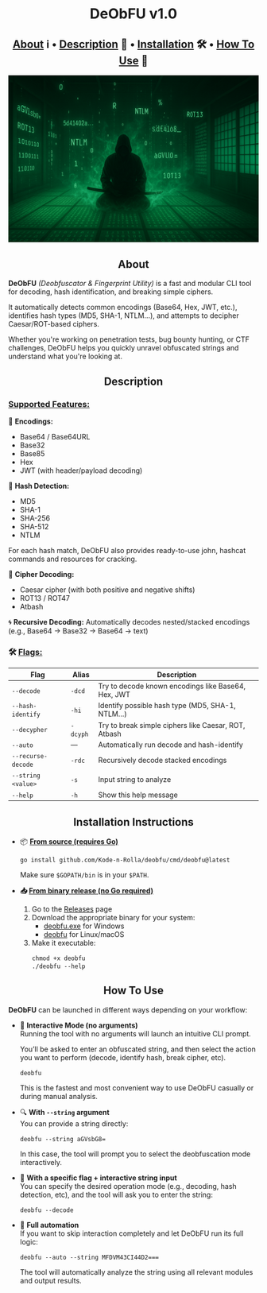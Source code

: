 <h1 align='center'>DeObFU v1.0</h1>

<h2 align='center'><a href='#about'>About</a> ℹ️ • <a href='#dd'>Description</a> 🔬 • <a href='#ii'>Installation</a> 🛠️ • <a href='#htu'>How To Use</a> 🤚</h2>

<img src='https://github.com/Kode-n-Rolla/deobfu/blob/main/imgs/deobfu.png'>

<h2 id='about' align="center">About</h2>
<strong>DeObFU</strong> <i>(Deobfuscator & Fingerprint Utility)</i> is a fast and modular CLI tool for decoding, hash identification, and breaking simple ciphers.
<p></p>
<p>It automatically detects common encodings (Base64, Hex, JWT, etc.), identifies hash types (MD5, SHA-1, NTLM…), and attempts to decipher Caesar/ROT-based ciphers.</p>

Whether you're working on penetration tests, bug bounty hunting, or CTF challenges, DeObFU helps you quickly unravel obfuscated strings and understand what you're looking at.

<h2 id='dd' align="center">Description</h2>
<h3><ins>Supported Features:</ins></h3>

🔐 <strong>Encodings:</strong>
<ul>
  <li>Base64 / Base64URL</li>
  <li>Base32</li>
  <li>Base85</li>
  <li>Hex</li>
  <li>JWT (with header/payload decoding)</li>
</ul>

🧬 <strong>Hash Detection:</strong>
<ul>
  <li>MD5</li>  
  <li>SHA-1</li>  
  <li>SHA-256</li>  
  <li>SHA-512</li>  
  <li>NTLM</li>
</ul>

For each hash match, DeObFU also provides ready-to-use john, hashcat commands and resources for cracking.

🧠 <strong>Cipher Decoding:</strong>
<ul>
  <li>Caesar cipher (with both positive and negative shifts)</li>
  <li>ROT13 / ROT47</li>
  <li>Atbash</li>
</ul>

🌀 <strong>Recursive Decoding:</strong>
Automatically decodes nested/stacked encodings (e.g., Base64 → Base32 → Base64 → text)

<h3>🛠 <ins>Flags:</ins></h3>

| Flag                     | Alias    | Description                                              |
|--------------------------|----------|----------------------------------------------------------|
| `--decode`               | `-dcd`   | Try to decode known encodings like Base64, Hex, JWT     |
| `--hash-identify`        | `-hi`    | Identify possible hash type (MD5, SHA-1, NTLM…)         |
| `--decypher`             | `-dcyph` | Try to break simple ciphers like Caesar, ROT, Atbash    |
| `--auto`                 | —        | Automatically run decode and hash-identify              |
| `--recurse-decode`       | `-rdc`   | Recursively decode stacked encodings                    |
| `--string <value>`       | `-s`     | Input string to analyze                                 |
| `--help`                 | `-h`     | Show this help message                                   |

<h2 id='ii' align='center'>Installation Instructions</h2>
<ul>
  <li>📦 <strong><ins>From source (requires Go)</ins></strong></li>
    <pre><code>go install github.com/Kode-n-Rolla/deobfu/cmd/deobfu@latest</code></pre>
    Make sure <code>$GOPATH/bin</code> is in your <code>$PATH</code>.
  <p></p>
  <li><strong>📥 <ins>From binary release (no Go required)</ins></strong></li>
    <ol>
      <li>Go to the <a href=''>Releases</a> page
      <li>Download the appropriate binary for your system:
        <ul>
          <li><a href=''>deobfu.exe</a> for Windows</li>
          <li><a href=''>deobfu</a> for Linux/macOS</li>
        </ul>
      <li>Make it executable:</li>
        <pre><code>chmod +x deobfu
./deobfu --help</code></pre>
    </ol>
</ul>

<h2 id='htu' align='center'>How To Use</h2>
<strong>DeObFU</strong> can be launched in different ways depending on your workflow:
<ul>
  <li>🧠 <strong>Interactive Mode (no arguments)</strong></li>
    Running the tool with no arguments will launch an intuitive CLI prompt.
    <p>You’ll be asked to enter an obfuscated string, and then select the action you want to perform (decode, identify hash, break cipher, etc).</p>
    <pre><code>deobfu</code></pre>
    This is the fastest and most convenient way to use DeObFU casually or during manual analysis.
  <p></p>
  <li>🔍 <strong>With <code>--string</code> argument</strong></li>
    You can provide a string directly:
    <pre><code>deobfu --string aGVsbG8=</code></pre>
    In this case, the tool will prompt you to select the deobfuscation mode interactively.
  <p></p>
  <li>🎯 <strong>With a specific flag + interactive string input</strong></li>
    You can specify the desired operation mode (e.g., decoding, hash detection, etc), and the tool will ask you to enter the string:
    <pre><code>deobfu --decode</code></pre>
  <li>🧪 <strong>Full automation</strong></li>
    If you want to skip interaction completely and let DeObFU run its full logic:
    <pre><code>deobfu --auto --string MFDVM43CI44D2===</code></pre>
    The tool will automatically analyze the string using all relevant modules and output results.
</ul>
